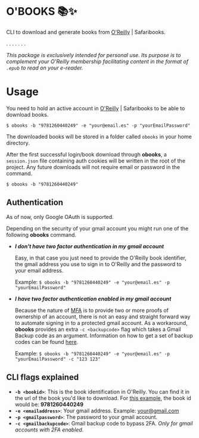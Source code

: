 # O'BOOKS  :books::sparkles:

CLI to download and generate books from [O'Reilly](https://www.oreilly.com/) | Safaribooks.

.
.
.
.
.
.
.

_This package is exclusively intended for personal use. Its purpose is to complement your O'Reilly membership facilitating content in the format of `.epub` to read on your e-reader._

# Usage

You need to hold an active account in [O'Reilly](https://www.oreilly.com/) | Safaribooks to be able to download books.

    $ obooks -b "9781260440249" -e "your@email.es" -p "yourEmailPassword"

The downloaded books will be stored in a folder called `obooks` in your home directory.

After the first successful login/book download through **obooks**, a `session.json` file containing auth cookies will be written in the root of the project. Any future downloads will not require email or password in the command.

	$ obooks -b "9781260440249"



## Authentication

As of now, only Google OAuth is supported.

Depending on the security of your gmail account you might run one of the following **obooks** command.

 - _**I don't have two factor authentication in my gmail account**_

	Easy, in that case you just need to provide the O'Reilly book identifier, the gmail address you use to sign in to O'Reilly and the password to your email address.

	Example:
	`$ obooks -b "9781260440249" -e "your@email.es" -p "yourEmailPassword"`

-  _**I have two factor authentication enabled in my gmail account**_

	Because the nature of [MFA](https://en.wikipedia.org/wiki/Multi-factor_authentication) is to provide two or more proofs of ownership of an account, there is not an easy and straight forward way to automate signing in to a protected gmail account.
	As a workaround, **obooks** provides an extra `-c <backupcode>` flag which takes a Gmail Backup code as an argument. Information on how to get a set of backup codes can be found [here](https://support.google.com/accounts/answer/1187538?co=GENIE.Platform%3DDesktop&hl=en&oco=0).

	Example:
	`$ obooks -b "9781260440249" -e "your@email.es" -p "yourEmailPassword" -c "123 123"`

## **CLI flags explained**

- **`-b <bookid>`**: This is the book identification in O'Reilly. You can find it in the url of the book you'd like to download. For [this example](https://learning.oreilly.com/library/view/java-the-complete/9781260440249/), the book id would be: **9781260440249**
- **`-e <emailaddress>`**: Your gmail address. Example: your@gmail.com
- **`-p <gmailpassword>`**: The password to your gmail account.
- **`-c <gmailbackupcode>`**: Gmail backup code to bypass 2FA. _Only for gmail accounts with 2FA enabled_.
